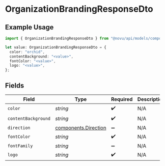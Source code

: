 # OrganizationBrandingResponseDto

## Example Usage

```typescript
import { OrganizationBrandingResponseDto } from "@novu/api/models/components";

let value: OrganizationBrandingResponseDto = {
  color: "orchid",
  contentBackground: "<value>",
  fontColor: "<value>",
  logo: "<value>",
};
```

## Fields

| Field                                                        | Type                                                         | Required                                                     | Description                                                  |
| ------------------------------------------------------------ | ------------------------------------------------------------ | ------------------------------------------------------------ | ------------------------------------------------------------ |
| `color`                                                      | *string*                                                     | :heavy_check_mark:                                           | N/A                                                          |
| `contentBackground`                                          | *string*                                                     | :heavy_check_mark:                                           | N/A                                                          |
| `direction`                                                  | [components.Direction](../../models/components/direction.md) | :heavy_minus_sign:                                           | N/A                                                          |
| `fontColor`                                                  | *string*                                                     | :heavy_check_mark:                                           | N/A                                                          |
| `fontFamily`                                                 | *string*                                                     | :heavy_minus_sign:                                           | N/A                                                          |
| `logo`                                                       | *string*                                                     | :heavy_check_mark:                                           | N/A                                                          |